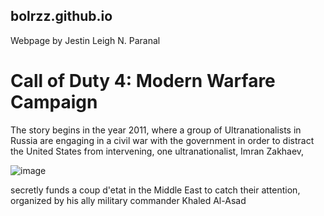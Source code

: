 ## bolrzz.github.io
 Webpage by Jestin Leigh N. Paranal
# Call of Duty 4: Modern Warfare Campaign

The story begins in the year 2011, where a group of Ultranationalists in Russia are 
engaging in a civil war with the government in order to distract the United States 
from intervening, one ultranationalist, Imran Zakhaev,

![image](https://user-images.githubusercontent.com/118233494/203188055-ff952704-0e8f-4309-9ba2-da01883c6e54.png)

secretly funds a coup d'etat in the Middle East to catch their attention, organized by his ally military commander Khaled Al-Asad 

